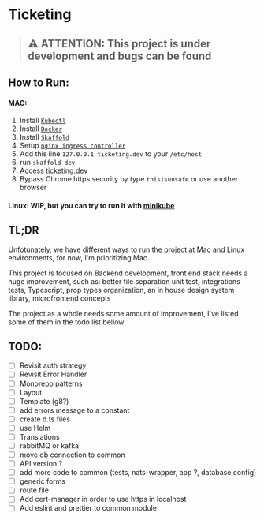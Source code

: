 # Ticketing

> ## :warning: ATTENTION: This project is under development and bugs can be found

## How to Run:

#### MAC:
1. Install [`Kubectl`](https://kubernetes.io/docs/tasks/tools/install-kubectl/)
2. Install [`Docker`](https://hub.docker.com/editions/community/docker-ce-desktop-mac/)
3. Install [`Skaffold`](https://skaffold.dev/docs/install/)
4. Setup [`nginx ingress controller`](https://kubernetes.github.io/ingress-nginx/deploy/#docker-for-mac)
5. Add this line ```127.0.0.1 ticketing.dev``` to your `/etc/host` 
6. run `skaffold dev`
7. Access [ticketing.dev](http://ticketing.dev)
8. Bypass Chrome https security by type `thisisunsafe` or use another browser

#### Linux: WIP, but you can try to run it with [minikube](https://kubernetes.io/docs/setup/learning-environment/minikube/)

## TL;DR
Unfotunately, we have different ways to run the project at Mac and Linux environments, for now, I'm prioritizing Mac.

This project is focused on Backend development, front end stack needs a huge improvement, such as: better file separation unit test, integrations tests, Typescript, prop types organization, an in house design system library, microfrontend concepts


The project as a whole needs some amount of improvement, I've listed some of them in the todo list bellow

## TODO:

- [ ] Revisit auth strategy
- [ ] Revisit Error Handler
- [ ] Monorepo patterns
- [ ] Layout
- [ ] Template (g8?)
- [ ] add errors message to a constant
- [ ] create d.ts files
- [ ] use Helm
- [ ] Translations
- [ ] rabbitMQ or kafka
- [ ] move db connection to common
- [ ] API version ?
- [ ] add more code to common (tests, nats-wrapper, app ?, database config)
- [ ] generic forms
- [ ] route file
- [ ] Add cert-manager in order to use https in localhost
- [ ] Add eslint and prettier to common module
